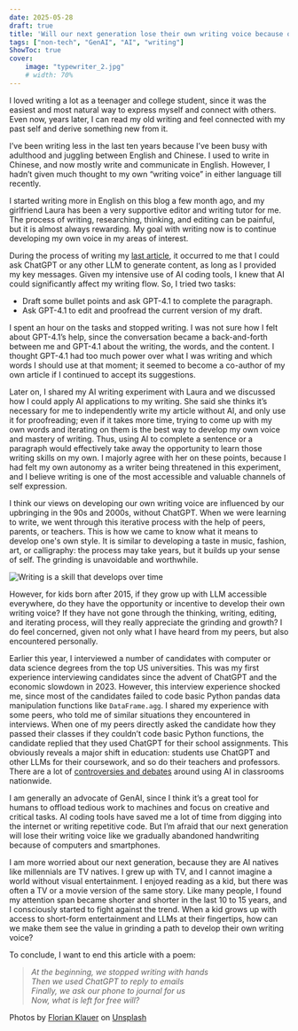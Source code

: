 ```yaml
---
date: 2025-05-28
draft: true 
title: 'Will our next generation lose their own writing voice because of growing up with LLMs?'
tags: ["non-tech", "GenAI", "AI", "writing"]
ShowToc: true
cover:
    image: "typewriter_2.jpg"
    # width: 70%
---
```


I loved writing a lot as a teenager and college student, since it was the easiest and most natural way to express myself and connect with others. Even now, years later, I can read my old writing and feel connected with my past self and derive something new from it.

I’ve been writing less in the last ten years because I’ve been busy with adulthood and juggling between English and Chinese. I used to write in Chinese, and now mostly write and communicate in English. However, I hadn’t given much thought to my own “writing voice” in either language till recently.

I started writing more in English on this blog a few month ago, and my girlfriend Laura has been a very supportive editor and writing tutor for me. The process of writing, researching, thinking, and editing can be painful, but it is almost always rewarding. My goal with writing now is to continue developing my own voice in my areas of interest.

During the process of writing my [last article](https://andreagao.com/posts/genai-evaluation-challenge/), it occurred to me that I could ask ChatGPT or any other LLM to generate content, as long as I provided my key messages. Given my intensive use of AI coding tools, I knew that AI could significantly affect my writing flow. So, I tried two tasks: 

- Draft some bullet points and ask GPT-4.1 to complete the paragraph.
- Ask GPT-4.1 to edit and proofread the current version of my draft. 

I spent an hour on the tasks and stopped writing. I was not sure how I felt about GPT-4.1’s help, since the conversation became a back-and-forth between me and GPT-4.1 about the writing, the words, and the content. I thought GPT-4.1 had too much power over what I was writing and which words I should use at that moment; it seemed to become a co-author of my own article if I continued to accept its suggestions.

Later on, I shared my AI writing experiment with Laura and we discussed how I could apply AI applications to my writing. She said she thinks it’s necessary for me to independently write my article without AI, and only use it for proofreading; even if it takes more time, trying to come up with my own words and iterating on them is the best way to develop my own voice and mastery of writing. Thus, using AI to complete a sentence or a paragraph would effectively take away the opportunity to learn those writing skills on my own. I majorly agree with her on these points, because I had felt my own autonomy as a writer being threatened in this experiment, and I believe writing is one of the most accessible and valuable channels of self expression. 

I think our views on developing our own writing voice are influenced by our upbringing in the 90s and 2000s, without ChatGPT. When we were learning to write, we went through this iterative process with the help of peers, parents, or teachers. This is how we came to know what it means to develop one's own style. It is similar to developing a taste in music, fashion, art, or calligraphy: the process may take years, but it builds up  your sense of self. The grinding is unavoidable and worthwhile.

![Writing is a skill that develops over time](/pencil.jpg)

However, for kids born after 2015, if they grow up with LLM accessible everywhere, do they have the opportunity or incentive to develop their own writing voice? If they have not gone through the thinking, writing, editing, and iterating process, will they really appreciate the grinding and growth? I do feel concerned, given not only what I have heard from my peers, but also encountered personally. 

Earlier this year, I interviewed a number of candidates with computer or data science degrees from the top US universities. This was my first experience interviewing candidates since the advent of ChatGPT and the economic slowdown in 2023. However, this interview experience shocked me, since most of the candidates failed to code basic Python pandas data manipulation functions like `DataFrame.agg`. I shared my experience with some peers, who told me of similar situations they encountered in interviews. When one of my peers directly asked the candidate how they passed their classes if they couldn’t code basic Python functions, the candidate replied that they used ChatGPT for their school assignments. This obviously reveals a major shift in education: students use ChatGPT and other LLMs for their coursework, and so do their teachers and professors. There are a lot of [controversies and debates](https://www.nytimes.com/2025/04/14/us/schools-ai-teachers-writing.html) around using AI in classrooms nationwide. 

I am generally an advocate of GenAI, since I think it’s a great tool for humans to offload tedious work to machines and focus on creative and critical tasks. AI coding tools have saved me a lot of time from digging into the internet or writing repetitive code. But I’m afraid that our next generation will lose their writing voice like we gradually abandoned handwriting because of computers and smartphones. 

I am more worried about our next generation, because they are AI natives like millennials are TV natives. I grew up with TV, and I cannot imagine a world without visual entertainment. I enjoyed reading as a kid, but there was often a TV or a movie version of the same story. Like many people, I found my attention span became shorter and shorter in the last 10 to 15 years, and I consciously started to fight against the trend. When a kid grows up with access to short-form entertainment and LLMs at their fingertips, how can we make them see the value in grinding a path to develop their own writing voice? 

To conclude, I want to end this article with a poem:

> *At the beginning, we stopped writing with hands*  
> *Then we used ChatGPT to reply to emails*  
> *Finally, we ask our phone to journal for us*  
> *Now, what is left for free will?*


Photos by <a href="https://unsplash.com/@florianklauer?utm_content=creditCopyText&utm_medium=referral&utm_source=unsplash">Florian Klauer</a> on <a href="https://unsplash.com/photos/black-fayorit-typewriter-with-printer-paper-mk7D-4UCfmg?utm_content=creditCopyText&utm_medium=referral&utm_source=unsplash">Unsplash</a>
      